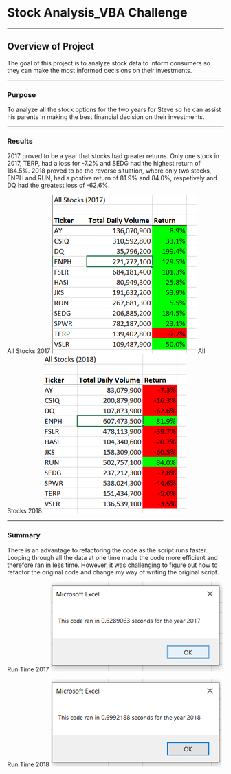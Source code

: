 # Stock Analysis_VBA Challenge
___

## Overview of Project

The goal of this project is to analyze stock data to inform consumers so they can make the most informed decisions on their investments. 
___

### Purpose

To analyze all the stock options for the two years for Steve so he can assist his parents in making the best financial decision on their investments. 
___

### Results

2017 proved to be a year that stocks had greater returns.  Only one stock in 2017, TERP, had a loss for -7.2% and SEDG had the highest return of 184.5%. 2018 proved to be the reverse situation, where only two stocks, ENPH and RUN, had a postive return of 81.9% and 84.0%, respetively and DQ had the greatest loss of -62.6%. 

All Stocks 2017 ![All Stocks 2017](https://github.com/laura3kids/VBA-Challenge/blob/main/All%20Stocks%202017.png)
All Stocks 2018 ![All Stocks 2018](https://github.com/laura3kids/VBA-Challenge/blob/main/All%20Stocks%202018.png)
___

### Summary

There is an advantage to refactoring the code as the script runs faster.  Looping through all the data at one time made the code more efficient and therefore ran in less time. However, it was challenging to figure out how to refactor the original code and change my way of writing the original script. 

Run Time 2017 ![Run_Time_2017](https://github.com/laura3kids/VBA-Challenge/blob/main/VBA_Challenge_2017.png)

Run Time 2018 ![Run_Time_2018](https://github.com/laura3kids/VBA-Challenge/blob/main/VBA_Challenge_2018.png)


